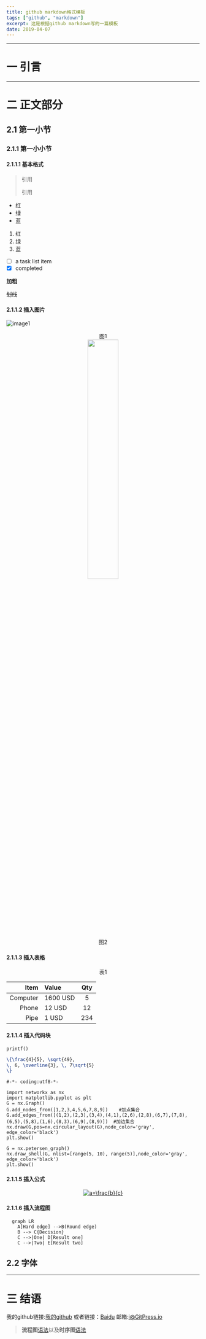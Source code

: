 ```yaml
---
title: github markdown格式模板 
tags: ["github", "markdown"]
excerpt: 这是根据github markdown写的一篇模板
date: 2019-04-07
---
```

---
# 一 引言
---
# 二 正文部分

## 2.1 第一小节

### 2.1.1 第一小小节

#### 2.1.1.1 基本格式

> 引用
>
> 引用


* 红
* 绿
* 蓝

1. 红
2. 绿
3. 蓝

- [ ] a task list item
- [x] completed

**加粗**

~~划线~~

#### 2.1.1.2 插入图片

![image1](http://pic.yupoo.com/yaleizh/fc8c76e8/13ac2851.jpg )

<div align=center>图1<div align=left> 

<div align=center><img src="http://pic.yupoo.com/yaleizh/fc8c76e8/13ac2851.jpg" width = 40% height = 40% /><div align=left> 

<div align=center>图2<div align=left> 

#### 2.1.1.3 插入表格

<div align=center>表1<div align=left> 

| Item      |    Value | Qty  |
| --------: | :--------| :---:|
| Computer  | 1600 USD |  5   |
| Phone     |   12 USD |  12  |
| Pipe      |    1 USD | 234  |

#### 2.1.1.4 插入代码块

`printf()`

```latex
\{\frac{4}{5}, \sqrt{49},
\, 6, \overline{3}, \, 7\sqrt{5}
\}
```

```
#-*- coding:utf8-*-
 
import networkx as nx
import matplotlib.pyplot as plt
G = nx.Graph()
G.add_nodes_from([1,2,3,4,5,6,7,8,9])    #加点集合
G.add_edges_from([(1,2),(2,3),(3,4),(4,1),(2,6),(2,8),(6,7),(7,8),(6,5),(5,8),(1,6),(8,3),(6,9),(8,9)])  #加边集合
nx.draw(G,pos=nx.circular_layout(G),node_color='gray', edge_color='black')
plt.show()

G = nx.petersen_graph()
nx.draw_shell(G, nlist=[range(5, 10), range(5)],node_color='gray', edge_color='black')
plt.show()
```

#### 2.1.1.5 插入公式

<div align=center>
<a href="https://www.codecogs.com/eqnedit.php?latex=a=\frac{b}{c}" target="_blank"><img src="https://latex.codecogs.com/gif.latex?a=\frac{b}{c}" title="a=\frac{b}{c}" /></a>
<div align=left> 

#### 2.1.1.6 插入流程图
```Mermaid
  graph LR
    A[Hard edge] -->B(Round edge)
    B --> C{Decision}
    C -->|One| D[Result one]
    C -->|Two| E[Result two]
```
## 2.2 字体

---
# 三 结语

我的github链接:[我的github][1]
或者链接：[Baidu](www.baidu.com)
邮箱:<i@GitPress.io>

> **流程图**[语法][2]以及**时序图**[语法][3]

  [1]: https://github.com/yaleizh/myblog/blob/master/samples.md
  [2]: http://adrai.github.io/flowchart.js/
  [3]: http://bramp.github.io/js-sequence-diagrams/

